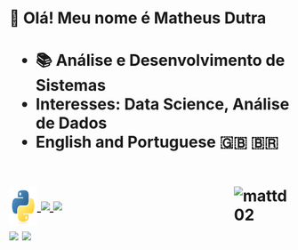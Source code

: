 <h1>👋 Olá! Meu nome é Matheus Dutra<h1>

- 📚 Análise e Desenvolvimento de Sistemas
- Interesses: Data Science, Análise de Dados
- English and Portuguese 🇬🇧 🇧🇷
 <div>
  <a href="https://github.com/mattd02">
<div style="display: inline_block"><br>
  <img align="center" alt="matt-Python" height="70" width="50" src="https://raw.githubusercontent.com/devicons/devicon/master/icons/python/python-original.svg">
  <img align="right" alt="mattd02" height="100" width="100" src="https://pa1.narvii.com/7048/4fd9df5f38e237854a9c2c5f105f8905c796ea23r1-320-320_hq.gif">
  <img align="center" height="60" widtg="60" src="https://cdn.jsdelivr.net/gh/devicons/devicon/icons/pandas/pandas-original-wordmark.svg"/>
  <img align="center" height="60" widtg="60" src="https://upload.wikimedia.org/wikipedia/commons/0/05/Scikit_learn_logo_small.svg">
</div>
<div> 
  <a href = "mailto:matheustd2002@gmail.com"><img src="https://img.shields.io/badge/-Gmail-%23333?style=for-the-badge&logo=gmail&logoColor=white" target="_blank"></a>
  <a href="https://www.linkedin.com/in/mattd2002/" target="_blank"><img src="https://img.shields.io/badge/-LinkedIn-%230077B5?style=for-the-badge&logo=linkedin&logoColor=white" target="_blank"></a>
